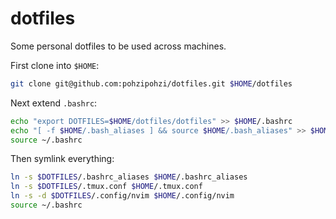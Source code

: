# dotfiles

Some personal dotfiles to be used across machines.

First clone into `$HOME`:

```sh
git clone git@github.com:pohzipohzi/dotfiles.git $HOME/dotfiles
```

Next extend `.bashrc`:

```sh
echo "export DOTFILES=$HOME/dotfiles/dotfiles" >> $HOME/.bashrc
echo "[ -f $HOME/.bash_aliases ] && source $HOME/.bash_aliases" >> $HOME/.bashrc
source ~/.bashrc
```

Then symlink everything:

```sh
ln -s $DOTFILES/.bashrc_aliases $HOME/.bashrc_aliases
ln -s $DOTFILES/.tmux.conf $HOME/.tmux.conf
ln -s -d $DOTFILES/.config/nvim $HOME/.config/nvim
source ~/.bashrc
```
